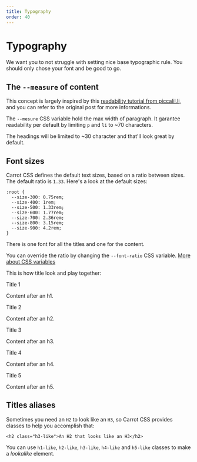```yaml
---
title: Typography
order: 40
---
```


# Typography

We want you to not struggle with setting nice base typographic rule.
You should only chose your font and be good to go.

## The `--measure` of content

This concept is largely inspired by this [readability tutorial from piccalil.li](https://piccalil.li/tutorial/improve-the-readability-of-the-content-on-your-website), and you can refer to the original post for more informations.

The `--mesure` CSS variable hold the max width of paragraph. It garantee readability per default by limiting `p` and `li` to ~70 characters.

The headings will be limited to ~30 character and that'll look great by default.

## Font sizes

Carrot CSS defines the default text sizes, based on a ratio between sizes. The default ratio is `1.33`.
Here's a look at the default sizes:

```
:root {
  --size-300: 0.75rem;
  --size-400: 1rem;
  --size-500: 1.33rem;
  --size-600: 1.77rem;
  --size-700: 2.36rem;
  --size-800: 3.15rem;
  --size-900: 4.2rem;
}
```

There is one font for all the titles and one for the content.

You can override the ratio by changing the `--font-ratio` CSS variable. [More about CSS variables](/documentation/css-variables)

This is how title look and play together:

<div class="preview">

<p class="h1-like">Title 1</p>

Content after an h1.

<p class="h2-like">Title 2</p>

Content after an h2.

<p class="h3-like">Title 3</p>

Content after an h3.

<p class="h4-like">Title 4</p>

Content after an h4.

<p class="h5-like">Title 5</p>

Content after an h5.

</div>

## Titles aliases

Sometimes you need an `H2` to look like an `H3`, so Carrot CSS provides classes to help you accomplish that:

```
<h2 class="h3-like">An H2 that looks like an H3</h2>
```

You can use `h1-like`, `h2-like`, `h3-like`, `h4-like` and `h5-like` classes to make a _lookalike_ element.
